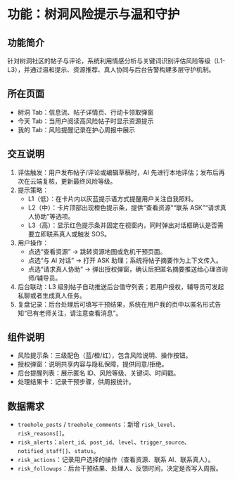﻿# 功能：树洞风险提示与温和守护

## 功能简介
针对树洞社区的帖子与评论，系统利用情感分析与关键词识别评估风险等级（L1-L3），并通过温和提示、资源推荐、真人协同与后台告警构建多层守护机制。

## 所在页面
- 树洞 Tab：信息流、帖子详情页、行动卡领取弹窗
- 今天 Tab：当用户阅读高风险帖子时显示资源提示
- 我的 Tab：风险提醒记录在护心周报中展示

## 交互说明
1. 评估触发：用户发布帖子/评论或编辑草稿时，AI 先进行本地评估；发布后再次在云端复核，更新最终风险等级。
2. 提示策略：  
   - L1（低）：在卡片内以灰蓝提示语方式提醒用户关注自我照料。  
   - L2（中）：卡片顶部出现橙色提示条，提供“查看资源”“联系 ASK”“请求真人协助”等选项。  
   - L3（高）：显示红色提示条并固定在视窗内，同时弹出对话框确认是否需要立即联系真人或触发 SOS。  
3. 用户操作：  
   - 点选“查看资源” → 跳转资源地图或危机干预页面。  
   - 点选“与 AI 对话” → 打开 ASK 助理；系统将帖子摘要作为上下文传入。  
   - 点选“请求真人协助” → 弹出授权弹窗，确认后把匿名摘要推送给心理咨询师/辅导员。  
4. 后台联动：L3 级别帖子自动推送后台值守列表；若用户授权，辅导员可发起私聊或者生成真人任务。
5. 复盘记录：后台处理后可填写干预结果，系统在用户我的页中以匿名形式告知“已有老师关注，请注意查看消息”。

## 组件说明
- 风险提示条：三级配色（蓝/橙/红），包含风险说明、操作按钮。
- 授权弹窗：说明共享内容与隐私保障，提供同意/拒绝。
- 后台提醒列表：展示匿名 ID、风险等级、关键词、时间戳。
- 处理结果卡：记录干预步骤，供周报统计。

## 数据需求
- `treehole_posts` / `treehole_comments`：新增 `risk_level`、`risk_reasons[]`。
- `risk_alerts`：`alert_id`、`post_id`、`level`、`trigger_source`、`notified_staff[]`、`status`。
- `risk_actions`：记录用户选择的操作（查看资源、联系 AI、联系真人）。
- `risk_followups`：后台干预结果、处理人、反馈时间，决定是否写入周报。
